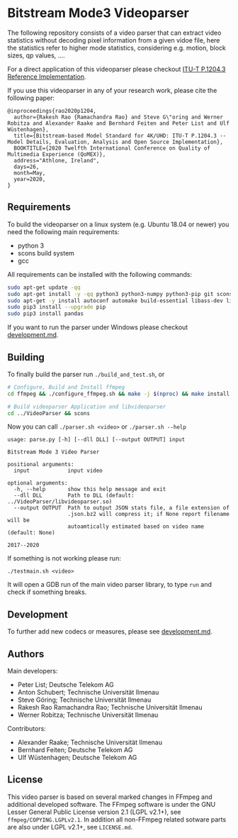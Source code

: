 # Bitstream Mode3 Videoparser
The following repository consists of a video parser that can extract video statistics without decoding pixel information from a given vidoe file, here the statistics refer to higher mode statistics, considering e.g. motion, block sizes, qp values, ....

For a direct application of this videoparser please checkout [ITU-T P.1204.3 Reference Implementation](https://github.com/Telecommunication-Telemedia-Assessment/bitstream_mode3_p1204_3).

If you use this videoparser in any of your research work, please cite the following paper:

```
@inproceedings{rao2020p1204,
  author={Rakesh Rao {Ramachandra Rao} and Steve G\"oring and Werner Robitza and Alexander Raake and Bernhard Feiten and Peter List and Ulf Wüstenhagen},
  title={Bitstream-based Model Standard for 4K/UHD: ITU-T P.1204.3 -- Model Details, Evaluation, Analysis and Open Source Implementation},
  BOOKTITLE={2020 Twelfth International Conference on Quality of Multimedia Experience (QoMEX)},
  address="Athlone, Ireland",
  days=26,
  month=May,
  year=2020,
}
```

## Requirements
To build the videoparser on a linux system (e.g. Ubuntu 18.04 or newer) you need the following main requirements:

* python 3
* scons build system
* gcc

All requirements can be installed with the following commands:
```bash
sudo apt-get update -qq
sudo apt-get install -y -qq python3 python3-numpy python3-pip git scons
sudo apt-get -y install autoconf automake build-essential libass-dev libfreetype6-dev libsdl2-dev libtheora-dev libtool libva-dev libvdpau-dev libvorbis-dev libxcb1-dev libxcb-shm0-dev libxcb-xfixes0-dev pkg-config texinfo wget zlib1g-dev yasm
sudo pip3 install --upgrade pip
sudo pip3 install pandas
```


If you want to run the parser under Windows please checkout [development.md](./development.md).

## Building
To finally build the parser run `./build_and_test.sh`, or

```bash
# Configure, Build and Install ffmpeg
cd ffmpeg && ./configure_ffmpeg.sh && make -j $(nproc) && make install

# Build videoparser Application and libvideoparser
cd ../VideoParser && scons
```

Now you can call `./parser.sh <video>` or `./parser.sh --help`

```
usage: parse.py [-h] [--dll DLL] [--output OUTPUT] input

Bitstream Mode 3 Video Parser

positional arguments:
  input            input video

optional arguments:
  -h, --help       show this help message and exit
  --dll DLL        Path to DLL (default: ../VideoParser/libvideoparser.so)
  --output OUTPUT  Path to output JSON stats file, a file extension of
                   .json.bz2 will compress it; if None report filename will be
                   autoamtically estimated based on video name (default: None)

2017--2020
```

If something is not working please run:
```
./testmain.sh <video>
```
It will open a GDB run of the main video parser library, to type `run` and check if something breaks.


## Development
To further add new codecs or measures, please see [development.md](./development.md).


## Authors

Main developers:
* Peter List; Deutsche Telekom AG
* Anton Schubert; Technische Universität Ilmenau
* Steve Göring; Technische Universität Ilmenau
* Rakesh Rao Ramachandra Rao; Technische Universität Ilmenau
* Werner Robitza; Technische Universität Ilmenau

Contributors:
* Alexander Raake; Technische Universität Ilmenau
* Bernhard Feiten; Deutsche Telekom AG
* Ulf Wüstenhagen; Deutsche Telekom AG


## License
This video parser is based on several marked changes in FFmpeg and additional developed software.
The FFmpeg software is under the GNU Lesser General Public License version 2.1 (LGPL v2.1+), see `ffmpeg/COPYING.LGPLv2.1`.
In addition all non-FFmpeg related sotware parts are also under LGPL v2.1+, see `LICENSE.md`.

